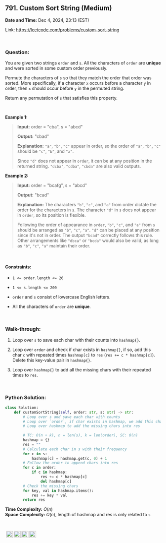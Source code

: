 ## 791. Custom Sort String (Medium)
**Date and Time:** Dec 4, 2024, 23:13 (EST)

Link: https://leetcode.com/problems/custom-sort-string

<br>

### Question:
You are given two strings `order` and `s`. All the characters of `order` are **unique** and were sorted in some custom order previously.

Permute the characters of `s` so that they match the order that order was sorted. More specifically, if a character `x` occurs before a character `y` in order, then `x` should occur before `y` in the permuted string.

Return any permutation of `s` that satisfies this property.

<br>

**Example 1:**
> **Input:** order = "cba", s = "abcd"
> 
> **Output:** "cbad"
>
> **Explanation:** `"a"`, `"b"`, `"c"` appear in order, so the order of `"a"`, `"b"`, `"c"` should be `"c"`, `"b"`, and `"a"`.
>
> Since `"d"` does not appear in `order`, it can be at any position in the returned string. `"dcba"`, `"cdba"`, `"cbda"` are also valid outputs.

**Example 2:**
> **Input:** order = "bcafg", s = "abcd"
> 
> **Output:** "bcad"
>
> **Explanation:** The characters `"b"`, `"c"`, and `"a"` from order dictate the order for the characters in `s`. The character `"d"` in `s` does not appear in `order`, so its position is flexible.
>
> Following the order of appearance in `order`, `"b"`, `"c"`, and `"a"` from `s` should be arranged as `"b"`, `"c"`, `"a"`. `"d"` can be placed at any position since it's not in order. The output `"bcad"` correctly follows this rule. Other arrangements like `"dbca"` or `"bcda"` would also be valid, as long as `"b"`, `"c"`, `"a"` maintain their order.

<br>

#### Constraints:
* `1 <= order.length <= 26`

* `1 <= s.length <= 200`

* `order` and `s` consist of lowercase English letters.

* All the characters of `order` are **unique**.

<br>

### Walk-through: 
1. Loop over `s` to save each char with their counts into `hashmap{}`.

2. Loop over `order` and check if char exists in `hashmap{}`, if so, add this char `c` with repeated times `hashmap[c]` to `res` (`res += c * hashmap[c]`). Delete this key-value pair in `hashmap{}`.

3. Loop over `hashmap{}` to add all the missing chars with their repeated times to `res`.

<br>

### Python Solution:
```python
class Solution:
    def customSortString(self, order: str, s: str) -> str:
        # Loop over s and save each char with counts
        # Loop over `order`, if char exists in hashmap, we add this char * counts to res. Delete this key-val entry in hashmap
        # Loop over hashmap to add the missing chars into res
        
        # TC: O(n + k), n = len(s), k = len(order), SC: O(n)
        hashmap = {}
        res = ""
        # Calculate each char in s with their frequency
        for c in s:
            hashmap[c] = hashmap.get(c, 0) + 1
        # Follow the order to append chars into res
        for c in order:
            if c in hashmap:
                res += c * hashmap[c]
                del hashmap[c]
        # Check the missing chars
        for key, val in hashmap.items():
            res += key * val
        return res
```
**Time Complexity:** $O(n)$ <br>
**Space Complexity:** $O(n)$, length of hashmap and res is only related to `s`

<br>

<img style="height:22px!important;margin-left:3px;vertical-align:text-bottom;" src="https://mirrors.creativecommons.org/presskit/icons/cc.svg?ref=chooser-v1" alt="CC BY-NC-SA" title="CC BY-NC-SA"><img style="height:22px!important;margin-left:3px;vertical-align:text-bottom;" src="https://mirrors.creativecommons.org/presskit/icons/by.svg?ref=chooser-v1" alt="BY: credit must be given to the creator" title="BY: credit must be given to the creator"><img style="height:22px!important;margin-left:3px;vertical-align:text-bottom;" src="https://mirrors.creativecommons.org/presskit/icons/nc.svg?ref=chooser-v1" alt="NC: Only noncommercial uses of the work are permitted" title="NC: Only noncommercial uses of the work are permitted"><img style="height:22px!important;margin-left:3px;vertical-align:text-bottom;" src="https://mirrors.creativecommons.org/presskit/icons/sa.svg?ref=chooser-v1" alt="SA: Adaptations must be shared under the same terms" title="SA: Adaptations must be shared under the same terms">